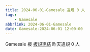 ```yaml
---
title: 2024-06-01-Gamesale 違規 0 人
tags:
    - Gamesale
abbrlink: 2024-06-01-Gamesale
date: Gamesale-2024-06-01 12:00:00
---
```

Gamesale 板 [板規連結](https://www.ptt.cc/bbs/Gossiping/M.1637425085.A.07D.html)
昨天違規 0 人
